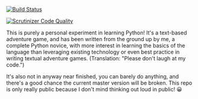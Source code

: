 [![Build Status](https://travis-ci.org/gothick/pyventure.svg?branch=master)](https://travis-ci.org/gothick/pyventure)

[![Scrutinizer Code Quality](https://scrutinizer-ci.com/g/gothick/pyventure/badges/quality-score.png?b=master)](https://scrutinizer-ci.com/g/gothick/pyventure/?branch=master)

This is purely a personal experiment in learning Python! It's a
text-based adventure game, and has been written from the ground up by
me, a complete Python novice, with more interest in learning the
basics of the language than leveraging existing technology or even
best practice in writing textual adventure games. (Translation:
"Please don't laugh at my code.")

It's also not in anyway near finished, you can barely do anything, and
there's a good chance the current master version will be broken. This
repo is only really public because I don't mind thinking out loud in
public! 😀
